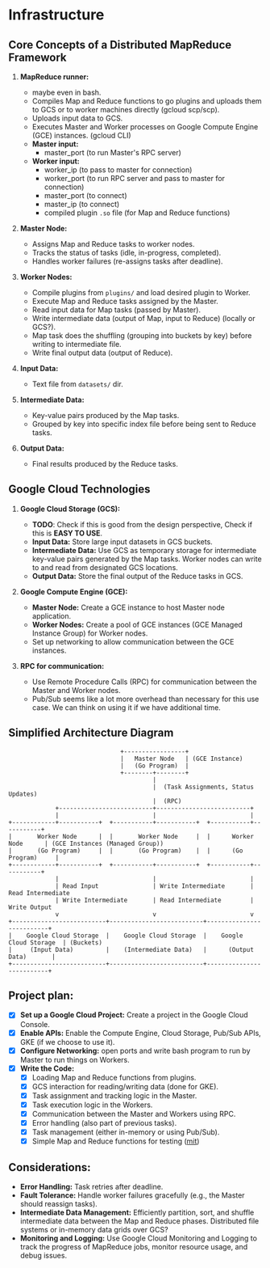 # Infrastructure

## Core Concepts of a Distributed MapReduce Framework

1. **MapReduce runner:**
    * maybe even in bash.
    * Compiles Map and Reduce functions to go plugins and uploads them to GCS or to worker machines directly (gcloud scp/scp).
    * Uploads input data to GCS.
    * Executes Master and Worker processes on Google Compute Engine (GCE) instances. (gcloud CLI) 
    * **Master input:**
      * master_port (to run Master's RPC server)
    * **Worker input:** 
      * worker_ip (to pass to master for connection)
      * worker_port (to run RPC server and pass to master for connection)
      * master_port (to connect)
      * master_ip (to connect)
      * compiled plugin `.so` file (for Map and Reduce functions)

2. **Master Node:**
    * Assigns Map and Reduce tasks to worker nodes.
    * Tracks the status of tasks (idle, in-progress, completed).
    * Handles worker failures (re-assigns tasks after deadline).

3. **Worker Nodes:**
    * Compile plugins from `plugins/` and load desired plugin to Worker.
    * Execute Map and Reduce tasks assigned by the Master.
    * Read input data for Map tasks (passed by Master).
    * Write intermediate data (output of Map, input to Reduce) (locally or GCS?).
    * Map task does the shuffling (grouping into buckets by key) before writing to intermediate file.
    * Write final output data (output of Reduce).

4. **Input Data:**
    * Text file from `datasets/` dir.

5. **Intermediate Data:**
    * Key-value pairs produced by the Map tasks.
    * Grouped by key into specific index file before being sent to Reduce tasks.

6. **Output Data:**
    * Final results produced by the Reduce tasks.

## Google Cloud Technologies

1. **Google Cloud Storage (GCS):**
    * **TODO**: Check if this is good from the design perspective, Check if this is **EASY TO USE**.
    * **Input Data:** Store large input datasets in GCS buckets.
    * **Intermediate Data:**  Use GCS as temporary storage for intermediate key-value pairs generated by the Map tasks. Worker nodes can write to and read from designated GCS locations.
    * **Output Data:** Store the final output of the Reduce tasks in GCS.

2. **Google Compute Engine (GCE):**
    * **Master Node:** Create a GCE instance to host Master node application.
    * **Worker Nodes:** Create a pool of GCE instances (GCE Managed Instance Group) for Worker nodes.
    * Set up networking to allow communication between the GCE instances.

3. **RPC for communication:**
    * Use Remote Procedure Calls (RPC) for communication between the Master and Worker nodes.
    * Pub/Sub seems like a lot more overhead than necessary for this use case. We can think on using it if we have additional time.

## Simplified Architecture Diagram

```text
                               +-----------------+
                               |   Master Node   | (GCE Instance)
                               |   (Go Program)  |
                               +--------+--------+
                                        |
                                        |  (Task Assignments, Status Updates)
                                        |  (RPC)
             +--------------------------+--------------------------+
             |                          |                          |
+------------+-----------+  +-----------+-----------+  +-----------+-----------+
|       Worker Node      |  |       Worker Node     |  |      Worker Node      | (GCE Instances (Managed Group))
|       (Go Program)     |  |       (Go Program)    |  |      (Go Program)     |
+------------+-----------+  +-----------+-----------+  +-----------+-----------+
             |                          |                          |
             | Read Input               | Write Intermediate       | Read Intermediate
             | Write Intermediate       | Read Intermediate        | Write Output
             v                          v                          v
+--------------------------+--------------------------+--------------------------+
|    Google Cloud Storage  |    Google Cloud Storage  |    Google Cloud Storage  | (Buckets)
|     (Input Data)         |    (Intermediate Data)   |      (Output Data)       |
+--------------------------+--------------------------+--------------------------+
```

## **Project plan:**
- [x] **Set up a Google Cloud Project:** Create a project in the Google Cloud Console.
- [x] **Enable APIs:** Enable the Compute Engine, Cloud Storage, Pub/Sub APIs, GKE (if we choose to use it).
- [x] **Configure Networking:** open ports and write bash program to run by Master to run things on Workers.
- [x] **Write the Code:**
    - [x] Loading Map and Reduce functions from plugins.
    - [x] GCS interaction for reading/writing data (done for GKE).
    - [x] Task assignment and tracking logic in the Master.
    - [x] Task execution logic in the Workers.
    - [x] Communication between the Master and Workers using RPC.
    - [x] Error handling (also part of previous tasks).
    - [x] Task management (either in-memory or using Pub/Sub).
    - [x] Simple Map and Reduce functions for testing ([mit](https://github.com/zhou-yuhan/MIT-6.824-Distributed-Systems/tree/0c95023d5c36e08880c049d5fbb41c60d34e4299/labs/src/mrapps))

## **Considerations:**
* **Error Handling:** Task retries after deadline.
* **Fault Tolerance:** Handle worker failures gracefully (e.g., the Master should reassign tasks).
* **Intermediate Data Management:**  Efficiently partition, sort, and shuffle intermediate data between the Map and Reduce phases. Distributed file systems or in-memory data grids over GCS?
* **Monitoring and Logging:** Use Google Cloud Monitoring and Logging to track the progress of MapReduce jobs, monitor resource usage, and debug issues.
